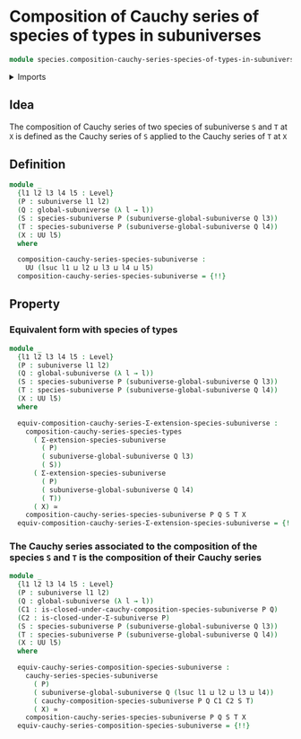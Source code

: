 # Composition of Cauchy series of species of types in subuniverses

```agda
module species.composition-cauchy-series-species-of-types-in-subuniverses where
```

<details><summary>Imports</summary>

```agda
open import foundation.equivalences
open import foundation.function-types
open import foundation.global-subuniverses
open import foundation.sigma-closed-subuniverses
open import foundation.subuniverses
open import foundation.universe-levels

open import species.cauchy-composition-species-of-types
open import species.cauchy-composition-species-of-types-in-subuniverses
open import species.cauchy-series-species-of-types
open import species.cauchy-series-species-of-types-in-subuniverses
open import species.composition-cauchy-series-species-of-types
open import species.species-of-types-in-subuniverses
```

</details>

## Idea

The composition of Cauchy series of two species of subuniverse `S` and `T` at
`X` is defined as the Cauchy series of `S` applied to the Cauchy series of `T`
at `X`

## Definition

```agda
module _
  {l1 l2 l3 l4 l5 : Level}
  (P : subuniverse l1 l2)
  (Q : global-subuniverse (λ l → l))
  (S : species-subuniverse P (subuniverse-global-subuniverse Q l3))
  (T : species-subuniverse P (subuniverse-global-subuniverse Q l4))
  (X : UU l5)
  where

  composition-cauchy-series-species-subuniverse :
    UU (lsuc l1 ⊔ l2 ⊔ l3 ⊔ l4 ⊔ l5)
  composition-cauchy-series-species-subuniverse = {!!}
```

## Property

### Equivalent form with species of types

```agda
module _
  {l1 l2 l3 l4 l5 : Level}
  (P : subuniverse l1 l2)
  (Q : global-subuniverse (λ l → l))
  (S : species-subuniverse P (subuniverse-global-subuniverse Q l3))
  (T : species-subuniverse P (subuniverse-global-subuniverse Q l4))
  (X : UU l5)
  where

  equiv-composition-cauchy-series-Σ-extension-species-subuniverse :
    composition-cauchy-series-species-types
      ( Σ-extension-species-subuniverse
        ( P)
        ( subuniverse-global-subuniverse Q l3)
        ( S))
      ( Σ-extension-species-subuniverse
        ( P)
        ( subuniverse-global-subuniverse Q l4)
        ( T))
      ( X) ≃
    composition-cauchy-series-species-subuniverse P Q S T X
  equiv-composition-cauchy-series-Σ-extension-species-subuniverse = {!!}
```

### The Cauchy series associated to the composition of the species `S` and `T` is the composition of their Cauchy series

```agda
module _
  {l1 l2 l3 l4 l5 : Level}
  (P : subuniverse l1 l2)
  (Q : global-subuniverse (λ l → l))
  (C1 : is-closed-under-cauchy-composition-species-subuniverse P Q)
  (C2 : is-closed-under-Σ-subuniverse P)
  (S : species-subuniverse P (subuniverse-global-subuniverse Q l3))
  (T : species-subuniverse P (subuniverse-global-subuniverse Q l4))
  (X : UU l5)
  where

  equiv-cauchy-series-composition-species-subuniverse :
    cauchy-series-species-subuniverse
      ( P)
      ( subuniverse-global-subuniverse Q (lsuc l1 ⊔ l2 ⊔ l3 ⊔ l4))
      ( cauchy-composition-species-subuniverse P Q C1 C2 S T)
      ( X) ≃
    composition-cauchy-series-species-subuniverse P Q S T X
  equiv-cauchy-series-composition-species-subuniverse = {!!}
```
